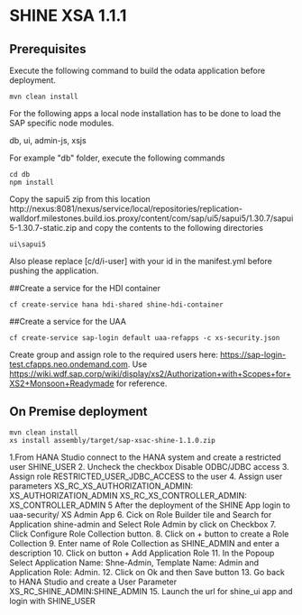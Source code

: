 SHINE XSA 1.1.1
================

## Prerequisites
Execute the following command to build the odata application before deployment. 
```
mvn clean install
```

For the following apps a local node installation has to be done to load the SAP specific node modules.

db, ui, admin-js, xsjs

For example "db" folder, execute the following commands
```
cd db
npm install
```

Copy the sapui5 zip from this location http://nexus:8081/nexus/service/local/repositories/replication-walldorf.milestones.build.ios.proxy/content/com/sap/ui5/sapui5/1.30.7/sapui5-1.30.7-static.zip
and copy the contents to the following directories
```
ui\sapui5

```

Also please replace [c/d/i-user] with your id in the manifest.yml before pushing the application.


##Create a service for the HDI container

```
cf create-service hana hdi-shared shine-hdi-container
```

##Create a service for the UAA

```
cf create-service sap-login default uaa-refapps -c xs-security.json
```
Create group and assign role to the required users here: https://sap-login-test.cfapps.neo.ondemand.com. Use https://wiki.wdf.sap.corp/wiki/display/xs2/Authorization+with+Scopes+for+XS2+Monsoon+Readymade for reference. 

## On Premise deployment
```
mvn clean install
xs install assembly/target/sap-xsac-shine-1.1.0.zip
```
1.From HANA Studio connect to the HANA system and create a restricted user SHINE_USER
2. Uncheck the checkbox Disable ODBC/JDBC access
3. Assign role RESTRICTED_USER_JDBC_ACCESS to the user
4. Assign user parameters 
	XS_RC_XS_AUTHORIZATION_ADMIN: XS_AUTHORIZATION_ADMIN
	XS_RC_XS_CONTROLLER_ADMIN: XS_CONTROLLER_ADMIN
5 After the deployment of the SHINE App login to uaa-security/ XS Admin App
6. Cick on Role Builder tile and Search for Application shine-admin and Select Role Admin by click on Checkbox
7. Click Configure Role Collection button.
8. Click on + button to create a Role Collection
9. Enter name of Role Collection as SHINE_ADMIN and enter a description
10. Click on button + Add Application Role
11. In the Popoup Select Application Name: Shne-Admin, Template Name: Admin and Application Role: Admin.
12. Click on Ok and then Save button
13. Go back to HANA Studio and create a User Parameter  XS_RC_SHINE_ADMIN:SHINE_ADMIN
15. Launch the url for shine_ui app and login with SHINE_USER


